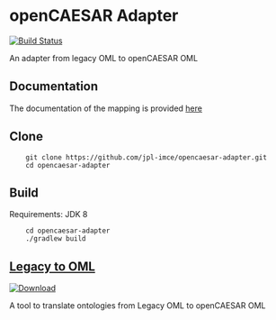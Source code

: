 # openCAESAR Adapter

[![Build Status](https://travis-ci.org/JPL-IMCE/opencaesar-adapter.svg?branch=master)](https://travis-ci.org/JPL-IMCE/opencaesar-adapter)

An adapter from legacy OML to openCAESAR OML

## Documentation

The documentation of the mapping is provided [here](docs/Legacy-to-New-OML-Mapping.md)

## Clone
```
    git clone https://github.com/jpl-imce/opencaesar-adapter.git
    cd opencaesar-adapter
```
      
## Build
Requirements: JDK 8 
```
    cd opencaesar-adapter
    ./gradlew build
```

## [Legacy to OML](opencaesar-adapter/legacy2oml/README.md)

[ ![Download](https://api.bintray.com/packages/jpl-imce/opencaesar-adapter/legacy2oml/images/download.svg) ](https://bintray.com/jpl-imce/opencaesar-adapter/legacy2oml/_latestVersion)

A tool to translate ontologies from Legacy OML to openCAESAR OML